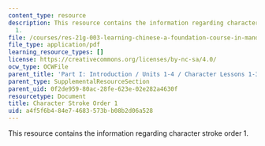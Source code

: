 ```yaml
---
content_type: resource
description: This resource contains the information regarding character stroke order
  1.
file: /courses/res-21g-003-learning-chinese-a-foundation-course-in-mandarin-spring-2011/a4f5f6b484e74683573bb08b2d06a528_MITRES_21G_003S11_stroke01.pdf
file_type: application/pdf
learning_resource_types: []
license: https://creativecommons.org/licenses/by-nc-sa/4.0/
ocw_type: OCWFile
parent_title: 'Part I: Introduction / Units 1-4 / Character Lessons 1-3'
parent_type: SupplementalResourceSection
parent_uid: 0f2de959-80ac-28fe-623e-02e282a4630f
resourcetype: Document
title: Character Stroke Order 1
uid: a4f5f6b4-84e7-4683-573b-b08b2d06a528
---
```

This resource contains the information regarding character stroke order 1.